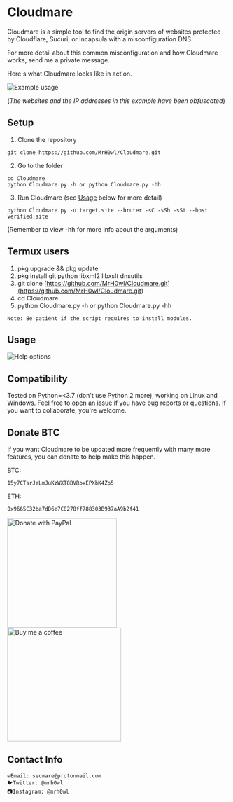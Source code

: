 # Cloudmare

Cloudmare is a simple tool to find the origin servers of websites protected by Cloudflare, Sucuri, or Incapsula with a misconfiguration DNS.

For more detail about this common misconfiguration and how Cloudmare works, send me a private message.

Here's what Cloudmare looks like in action.

![Example usage](https://i.imgur.com/pSzOXFG.png "Example usage")

(_The websites and the IP addresses in this example have been obfuscated_)

## Setup

1) Clone the repository

```
git clone https://github.com/MrH0wl/Cloudmare.git
```

2) Go to the folder

```
cd Cloudmare
python Cloudmare.py -h or python Cloudmare.py -hh
```

3) Run Cloudmare (see [Usage](#usage) below for more detail)

```
python Cloudmare.py -u target.site --bruter -sC -sSh -sSt --host verified.site
```

(Remember to view -hh for more info about the arguments)

## Termux users

1) pkg upgrade && pkg update
2) pkg install git python libxml2 libxslt dnsutils
3) git clone [https://github.com/MrH0wl/Cloudmare.git](https://github.com/MrH0wl/Cloudmare.git)
4) cd Cloudmare
5) python Cloudmare.py -h or python Cloudmare.py -hh

```
Note: Be patient if the script requires to install modules.
```

## Usage

![Help options](https://i.imgur.com/9pmF1ol.png "Help options")

## Compatibility

Tested on Python=<3.7 (don't use Python 2 more), working on Linux and Windows. Feel free to [open an issue] if you have bug reports or questions. If you want to collaborate, you're welcome.

## Donate BTC

If you want Cloudmare to be updated more frequently with many more features, you can donate to help make this happen.

BTC:

```
15y7CTsrJeLmJuKzWXT8BVRoxEPXbK4Zp5
```

ETH:

```
0x9665C32ba7dD6e7C8278ff788303B937aA9b2f41
```

<a href="https://paypal.me/mrh0wl">
<img src="https://i.imgur.com/BtQVHbH.png" alt="Donate with PayPal" width="250"/>
</a>
<a href="https://buymeacoffee.com/mrh0wl">
<img src="https://miro.medium.com/max/720/1*VJdus0nKuy1uNoByh5BN3w.png" alt="Buy me a coffee" width="260"/>
</a>

## Contact Info

```
✉️Email: secmare@protonmail.com
🐦Twitter: @mrh0wl
📷Instagram: @mrh0wl
```

[open an issue]: https://github.com/MrH0wl/Cloudmare/issues/new
